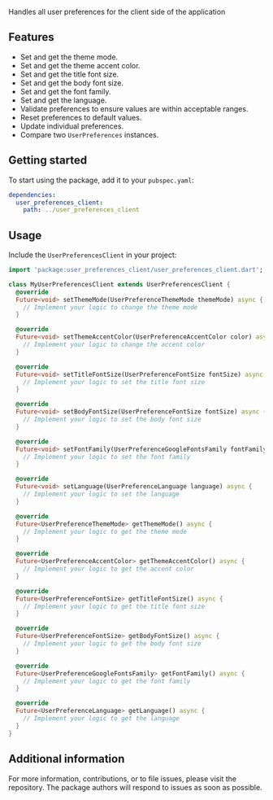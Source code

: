 Handles all user preferences for the client side of the application

## Features

- Set and get the theme mode.
- Set and get the theme accent color.
- Set and get the title font size.
- Set and get the body font size.
- Set and get the font family.
- Set and get the language.
- Validate preferences to ensure values are within acceptable ranges.
- Reset preferences to default values.
- Update individual preferences.
- Compare two `UserPreferences` instances.

## Getting started

To start using the package, add it to your `pubspec.yaml`:

```yaml
dependencies:
  user_preferences_client:
    path: ../user_preferences_client
```

## Usage

Include the `UserPreferencesClient` in your project:

```dart
import 'package:user_preferences_client/user_preferences_client.dart';

class MyUserPreferencesClient extends UserPreferencesClient {
  @override
  Future<void> setThemeMode(UserPreferenceThemeMode themeMode) async {
    // Implement your logic to change the theme mode
  }

  @override
  Future<void> setThemeAccentColor(UserPreferenceAccentColor color) async {
    // Implement your logic to change the accent color
  }

  @override
  Future<void> setTitleFontSize(UserPreferenceFontSize fontSize) async {
    // Implement your logic to set the title font size
  }

  @override
  Future<void> setBodyFontSize(UserPreferenceFontSize fontSize) async {
    // Implement your logic to set the body font size
  }

  @override
  Future<void> setFontFamily(UserPreferenceGoogleFontsFamily fontFamily) async {
    // Implement your logic to set the font family
  }

  @override
  Future<void> setLanguage(UserPreferenceLanguage language) async {
    // Implement your logic to set the language
  }

  @override
  Future<UserPreferenceThemeMode> getThemeMode() async {
    // Implement your logic to get the theme mode
  }

  @override
  Future<UserPreferenceAccentColor> getThemeAccentColor() async {
    // Implement your logic to get the accent color
  }

  @override
  Future<UserPreferenceFontSize> getTitleFontSize() async {
    // Implement your logic to get the title font size
  }

  @override
  Future<UserPreferenceFontSize> getBodyFontSize() async {
    // Implement your logic to get the body font size
  }

  @override
  Future<UserPreferenceGoogleFontsFamily> getFontFamily() async {
    // Implement your logic to get the font family
  }

  @override
  Future<UserPreferenceLanguage> getLanguage() async {
    // Implement your logic to get the language
  }
}
```

## Additional information

For more information, contributions, or to file issues, please visit the repository. The package authors will respond to issues as soon as possible.
